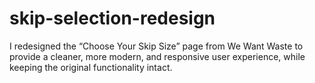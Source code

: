 # skip-selection-redesign
I redesigned the “Choose Your Skip Size” page from We Want Waste to provide a cleaner, more modern, and responsive user experience, while keeping the original functionality intact.

